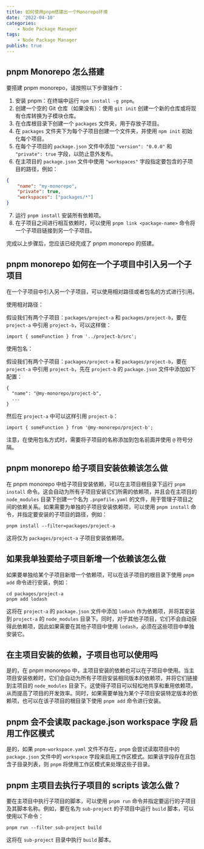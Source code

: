 ```yaml
---
title: 如何使用pnpm搭建出一个Monorepo环境
date: '2022-04-10'
categories:
    - Node Package Manager
tags:
    - Node Package Manager
publish: true
---
```


## pnpm Monorepo 怎么搭建

要搭建 pnpm monorepo，请按照以下步骤操作：

1. 安装 pnpm：在终端中运行 `npm install -g pnpm`。
2. 创建一个空的 Git 仓库（如果没有）：使用 `git init` 创建一个新的仓库或将现有仓库转换为子模块仓库。
3. 在仓库根目录下创建一个 `packages` 文件夹，用于存放子项目。
4. 在 `packages` 文件夹下为每个子项目创建一个文件夹，并使用 `npm init` 初始化每个项目。
5. 在每个子项目的 `package.json` 文件中添加 `"version": "0.0.0"` 和 `"private": true` 字段，以防止意外发布。
6. 在主项目的 `package.json` 文件中使用 `"workspaces"` 字段指定要包含的子项目的路径，例如：

```json
{
    "name": "my-monorepo",
    "private": true,
    "workspaces": ["packages/*"]
}
```

7. 运行 `pnpm install` 安装所有依赖项。
8. 在子项目之间进行相互依赖时，可以使用 `pnpm link <package-name>` 命令将一个子项目链接到另一个子项目。

完成以上步骤后，您应该已经完成了 pnpm monorepo 的搭建。

## pnpm monorepo 如何在一个子项目中引入另一个子项目

在一个子项目中引入另一个子项目，可以使用相对路径或者包名的方式进行引用。

使用相对路径：

假设我们有两个子项目：`packages/project-a` 和 `packages/project-b`，要在 `project-a` 中引用 `project-b`，可以这样做：

```
import { someFunction } from '../project-b/src';
```

使用包名：

假设我们有两个子项目：`packages/project-a` 和 `packages/project-b`，要在 `project-a` 中引用 `project-b`，先在 `project-b` 的 `package.json` 文件中添加如下配置：

```
{
  "name": "@my-monorepo/project-b",
  ...
}
```

然后在 `project-a` 中可以这样引用 `project-b`：

```
import { someFunction } from '@my-monorepo/project-b';
```

注意，在使用包名方式时，需要将子项目的名称添加到包名前面并使用 `@` 符号分隔。

## pnpm monorepo 给子项目安装依赖该怎么做

在 pnpm monorepo 中给子项目安装依赖，可以在主项目根目录下运行 `pnpm install` 命令。这会自动为所有子项目安装它们所需的依赖项，并且会在主项目的 `node_modules` 目录下创建一个名为 `.pnpmfile.yaml` 的文件，用于管理子项目之间的依赖关系。如果需要为单独的子项目安装依赖项，可以使用 `pnpm install` 命令，并指定要安装的子项目的路径，例如：

```
pnpm install --filter=packages/project-a
```

这将仅为 `packages/project-a` 子项目安装依赖项。

## 如果我单独要给子项目新增一个依赖该怎么做

如果要单独给某个子项目新增一个依赖项，可以在该子项目的根目录下使用 `pnpm add` 命令进行安装，例如：

```
cd packages/project-a
pnpm add lodash
```

这将在 `project-a` 的 `package.json` 文件中添加 `lodash` 作为依赖项，并将其安装到 `project-a` 的 `node_modules` 目录下。同时，对于其他子项目，它们不会自动获得此依赖项，因此如果需要在其他子项目中使用 `lodash`，必须在这些项目中单独安装它。

## 在主项目安装的依赖，子项目也可以使用吗

是的，在 pnpm monorepo 中，主项目安装的依赖也可以在子项目中使用。当主项目安装依赖时，它们会自动为所有子项目安装相同版本的依赖项，并将它们链接到主项目的 `node_modules` 目录下。这使得子项目可以轻松地共享和重用依赖项，从而提高了项目的开发效率。同时，如果需要单独为某个子项目安装特定版本的依赖项，也可以在该子项目的根目录下使用 `pnpm add` 命令进行安装。

## pnpm 会不会读取 package.json workspace 字段 启用工作区模式

是的，如果 `pnpm-workspace.yaml` 文件不存在，`pnpm` 会尝试读取项目中的 `package.json` 文件中的 `workspace` 字段来启用工作区模式。如果该字段存在且包含子目录列表，则 `pnpm` 将使用工作区模式来处理这些子目录。

## pnpm 主项目去执行子项目的 scripts 该怎么做？

要在主项目中执行子项目的脚本，可以使用 `pnpm run` 命令并指定要运行的子项目及其脚本名称。例如，要在名为 `sub-project` 的子项目中运行 `build` 脚本，可以使用以下命令：

```
pnpm run --filter sub-project build
```

这将在 `sub-project` 目录中执行 `build` 脚本。
